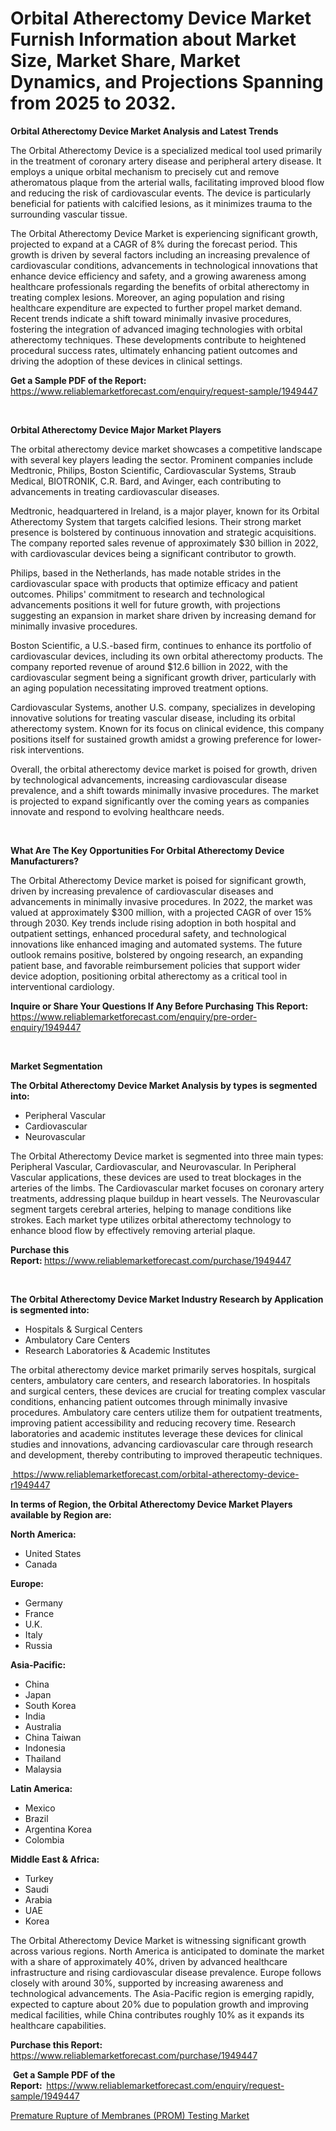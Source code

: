 <p><h1>Orbital Atherectomy Device Market Furnish Information about Market Size, Market Share, Market Dynamics, and Projections Spanning from 2025 to 2032.</h1></p><p><strong>Orbital Atherectomy Device Market Analysis and Latest Trends</strong></p>
<p><p>The Orbital Atherectomy Device is a specialized medical tool used primarily in the treatment of coronary artery disease and peripheral artery disease. It employs a unique orbital mechanism to precisely cut and remove atheromatous plaque from the arterial walls, facilitating improved blood flow and reducing the risk of cardiovascular events. The device is particularly beneficial for patients with calcified lesions, as it minimizes trauma to the surrounding vascular tissue.</p><p>The Orbital Atherectomy Device Market is experiencing significant growth, projected to expand at a CAGR of 8% during the forecast period. This growth is driven by several factors including an increasing prevalence of cardiovascular conditions, advancements in technological innovations that enhance device efficiency and safety, and a growing awareness among healthcare professionals regarding the benefits of orbital atherectomy in treating complex lesions. Moreover, an aging population and rising healthcare expenditure are expected to further propel market demand. Recent trends indicate a shift toward minimally invasive procedures, fostering the integration of advanced imaging technologies with orbital atherectomy techniques. These developments contribute to heightened procedural success rates, ultimately enhancing patient outcomes and driving the adoption of these devices in clinical settings.</p></p>
<p><strong>Get a Sample PDF of the Report:&nbsp;</strong> <a href="https://www.reliablemarketforecast.com/enquiry/request-sample/1949447?utm_campaign=2820&utm_medium=2&utm_source=Github&utm_content=ia&utm_term=03032025&utm_id=orbital-atherectomy-device">https://www.reliablemarketforecast.com/enquiry/request-sample/1949447</a></p>
<p>&nbsp;</p>
<p><strong>Orbital Atherectomy Device Major Market Players</strong></p>
<p><p>The orbital atherectomy device market showcases a competitive landscape with several key players leading the sector. Prominent companies include Medtronic, Philips, Boston Scientific, Cardiovascular Systems, Straub Medical, BIOTRONIK, C.R. Bard, and Avinger, each contributing to advancements in treating cardiovascular diseases.</p><p>Medtronic, headquartered in Ireland, is a major player, known for its Orbital Atherectomy System that targets calcified lesions. Their strong market presence is bolstered by continuous innovation and strategic acquisitions. The company reported sales revenue of approximately $30 billion in 2022, with cardiovascular devices being a significant contributor to growth.</p><p>Philips, based in the Netherlands, has made notable strides in the cardiovascular space with products that optimize efficacy and patient outcomes. Philips' commitment to research and technological advancements positions it well for future growth, with projections suggesting an expansion in market share driven by increasing demand for minimally invasive procedures.</p><p>Boston Scientific, a U.S.-based firm, continues to enhance its portfolio of cardiovascular devices, including its own orbital atherectomy products. The company reported revenue of around $12.6 billion in 2022, with the cardiovascular segment being a significant growth driver, particularly with an aging population necessitating improved treatment options.</p><p>Cardiovascular Systems, another U.S. company, specializes in developing innovative solutions for treating vascular disease, including its orbital atherectomy system. Known for its focus on clinical evidence, this company positions itself for sustained growth amidst a growing preference for lower-risk interventions.</p><p>Overall, the orbital atherectomy device market is poised for growth, driven by technological advancements, increasing cardiovascular disease prevalence, and a shift towards minimally invasive procedures. The market is projected to expand significantly over the coming years as companies innovate and respond to evolving healthcare needs.</p></p>
<p>&nbsp;</p>
<p><strong>What Are The Key Opportunities For Orbital Atherectomy Device Manufacturers?</strong></p>
<p><p>The Orbital Atherectomy Device market is poised for significant growth, driven by increasing prevalence of cardiovascular diseases and advancements in minimally invasive procedures. In 2022, the market was valued at approximately $300 million, with a projected CAGR of over 15% through 2030. Key trends include rising adoption in both hospital and outpatient settings, enhanced procedural safety, and technological innovations like enhanced imaging and automated systems. The future outlook remains positive, bolstered by ongoing research, an expanding patient base, and favorable reimbursement policies that support wider device adoption, positioning orbital atherectomy as a critical tool in interventional cardiology.</p></p>
<p><strong>Inquire or Share Your Questions If Any Before Purchasing This Report:</strong> <a href="https://www.reliablemarketforecast.com/enquiry/pre-order-enquiry/1949447?utm_campaign=2820&utm_medium=2&utm_source=Github&utm_content=ia&utm_term=03032025&utm_id=orbital-atherectomy-device">https://www.reliablemarketforecast.com/enquiry/pre-order-enquiry/1949447</a></p>
<p>&nbsp;</p>
<p><strong>Market Segmentation</strong></p>
<p><strong>The Orbital Atherectomy Device Market Analysis by types is segmented into:</strong></p>
<p><ul><li>Peripheral Vascular</li><li>Cardiovascular</li><li>Neurovascular</li></ul></p>
<p><p>The Orbital Atherectomy Device market is segmented into three main types: Peripheral Vascular, Cardiovascular, and Neurovascular. In Peripheral Vascular applications, these devices are used to treat blockages in the arteries of the limbs. The Cardiovascular market focuses on coronary artery treatments, addressing plaque buildup in heart vessels. The Neurovascular segment targets cerebral arteries, helping to manage conditions like strokes. Each market type utilizes orbital atherectomy technology to enhance blood flow by effectively removing arterial plaque.</p></p>
<p><strong>Purchase this Report:&nbsp;</strong><a href="https://www.reliablemarketforecast.com/purchase/1949447?utm_campaign=2820&utm_medium=2&utm_source=Github&utm_content=ia&utm_term=03032025&utm_id=orbital-atherectomy-device">https://www.reliablemarketforecast.com/purchase/1949447</a></p>
<p>&nbsp;</p>
<p><strong>The Orbital Atherectomy Device Market Industry Research by Application is segmented into:</strong></p>
<p><ul><li>Hospitals & Surgical Centers</li><li>Ambulatory Care Centers</li><li>Research Laboratories & Academic Institutes</li></ul></p>
<p><p>The orbital atherectomy device market primarily serves hospitals, surgical centers, ambulatory care centers, and research laboratories. In hospitals and surgical centers, these devices are crucial for treating complex vascular conditions, enhancing patient outcomes through minimally invasive procedures. Ambulatory care centers utilize them for outpatient treatments, improving patient accessibility and reducing recovery time. Research laboratories and academic institutes leverage these devices for clinical studies and innovations, advancing cardiovascular care through research and development, thereby contributing to improved therapeutic techniques.</p></p>
<p><a href="https://www.reliablemarketforecast.com/orbital-atherectomy-device-r1949447?utm_campaign=2820&utm_medium=2&utm_source=Github&utm_content=ia&utm_term=03032025&utm_id=orbital-atherectomy-device">&nbsp;https://www.reliablemarketforecast.com/orbital-atherectomy-device-r1949447</a></p>
<p><strong>In terms of Region, the Orbital Atherectomy Device Market Players available by Region are:</strong></p>
<p>
    <p> <strong> North America: </strong>
        <ul>
            <li>United States</li>
            <li>Canada</li>
        </ul>
        </p> 
    <p> <strong> Europe: </strong>
        <ul>
            <li>Germany</li>
            <li>France</li>
            <li>U.K.</li>
            <li>Italy</li>
            <li>Russia</li>
        </ul>
        </p> 
    <p> <strong> Asia-Pacific: </strong>
        <ul>
            <li>China</li>
            <li>Japan</li>
            <li>South Korea</li>
            <li>India</li>
            <li>Australia</li>
            <li>China Taiwan</li>
            <li>Indonesia</li>
            <li>Thailand</li>
            <li>Malaysia</li>
        </ul>
        </p> 
    <p> <strong> Latin America: </strong>
        <ul>
            <li>Mexico</li>
            <li>Brazil</li>
            <li>Argentina Korea</li>
            <li>Colombia</li>
        </ul>
        </p> 
    <p> <strong> Middle East & Africa: </strong>
        <ul>
            <li>Turkey</li>
            <li>Saudi</li>
            <li>Arabia</li>
            <li>UAE</li>
            <li>Korea</li>
        </ul>
    </p>
    </p>
<p><p>The Orbital Atherectomy Device Market is witnessing significant growth across various regions. North America is anticipated to dominate the market with a share of approximately 40%, driven by advanced healthcare infrastructure and rising cardiovascular disease prevalence. Europe follows closely with around 30%, supported by increasing awareness and technological advancements. The Asia-Pacific region is emerging rapidly, expected to capture about 20% due to population growth and improving medical facilities, while China contributes roughly 10% as it expands its healthcare capabilities.</p></p>
<p><strong>Purchase this Report: </strong><a href="https://www.reliablemarketforecast.com/purchase/1949447?utm_campaign=2820&utm_medium=2&utm_source=Github&utm_content=ia&utm_term=03032025&utm_id=orbital-atherectomy-device">https://www.reliablemarketforecast.com/purchase/1949447</a></p>
<p>&nbsp;<strong>Get a Sample PDF of the Report:&nbsp;&nbsp;</strong><a href="https://www.reliablemarketforecast.com/enquiry/request-sample/1949447?utm_campaign=2820&utm_medium=2&utm_source=Github&utm_content=ia&utm_term=03032025&utm_id=orbital-atherectomy-device">https://www.reliablemarketforecast.com/enquiry/request-sample/1949447</a></p>
<p><strong></strong></p>
<p><p><a href="https://github.com/verikaahova/Market-Research-Report-List-1/blob/main/premature-rupture-of-membranes-prom-testing-market.md?utm_campaign=2820&utm_medium=2&utm_source=Github&utm_content=ia&utm_term=03032025&utm_id=orbital-atherectomy-device">Premature Rupture of Membranes (PROM) Testing Market</a></p></p>